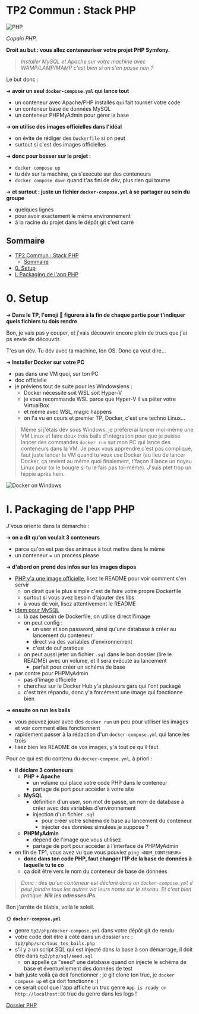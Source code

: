 # TP2 Commun : Stack PHP

![PHP](./img/php.jpg)

*Copain PHP.*

**Droit au but : vous allez conteneuriser votre projet PHP Symfony.**

> *Installer MySQL et Apache sur votre machine avec WAMP/LAMP/MAMP c'est bien si on s'en passe non ?*

Le but donc :

➜ **avoir un seul `docker-compose.yml` qui lance tout**

- un conteneur avec Apache/PHP installés qui fait tourner votre code
- un conteneur base de données MySQL
- un conteneur PHPMyAdmin pour gérer la base

➜ **on utilise des images officielles dans l'idéal**

- on évite de rédiger des `Dockerfile` si on peut
- surtout si c'est des images officielles

➜ **donc pour bosser sur le projet :**

- `docker compose up`
- tu dév sur ta machine, ça s'exécute sur des conteneurs
- `docker compose down` quand t'as fini de dév, plus rien qui tourne

➜ **et surtout : juste un fichier `docker-compose.yml` à se partager au sein du groupe**

- quelques lignes
- pour avoir exactement le même environnement
- à la racine du projet dans le dépôt git c'est carré

## Sommaire

- [TP2 Commun : Stack PHP](#tp2-commun--stack-php)
  - [Sommaire](#sommaire)
- [0. Setup](#0-setup)
- [I. Packaging de l'app PHP](#i-packaging-de-lapp-php)

# 0. Setup

➜ **Dans le TP, l'emoji 📜 figurera à la fin de chaque partie pour t'indiquer quels fichiers tu dois rendre**

Bon, je vais pas y couper, et j'vais découvrir encore plein de trucs que j'ai ps envie de découvrir.

T'es un dév. Tu dév avec ta machine, ton OS. Donc ça veut dire...

➜ **Installer Docker sur votre PC**

- pas dans une VM quoi, sur ton PC
- doc officielle
- je préviens tout de suite pour les Windowsiens :
  - Docker nécessite soit WSL soit Hyper-V
  - je vous recommande WSL parce que Hyper-V il va péter votre VirtualBox
  - et même avec WSL, magic happens
  - on l'a vu en cours et premier TP, Docker, c'est une techno Linux...

> Même si j'étais dév sous Windows, je préférerai lancer moi-même une VM Linux et faire deux trois bails d'intégration pour que je puisse lancer des commandes `docker run` sur mon PC qui lance des conteneurs dans la VM. Je peux vous apprendre c'est pas compliqué, faut juste lancer la VM quand tu veux use Docker (au lieu de lancer Docker, ça revient au même quoi finalement, t'façon il lance un noyau Linux pour toi le bougre si tu le fais pas toi-même). J'suis ptet trop un hippie après hein.

![Docker on Windows](./img/docker_on_windows.jpg)

# I. Packaging de l'app PHP

J'vous oriente dans la démarche :

➜ **on a dit qu'on voulait 3 conteneurs**

- parce qu'on est pas des animaux à tout mettre dans le même
- un conteneur = un process please

➜ **d'abord on prend des infos sur les images dispos**

- [PHP y'a une image officielle](https://hub.docker.com/_/php), lisez le README pour voir comment s'en servir
  - on dirait que le plus simple c'est de faire votre propre Dockerfile
  - surtout si vous avez besoin d'ajouter des libs
  - à vous de voir, lisez attentivement le README
- [idem pour MySQL](https://hub.docker.com/_/mysql)
  - là pas besoin de Dockerfile, on utilise direct l'image
  - on peut config :
    - un user et son password, ainsi qu'une database à créer au lancement du conteneur
    - direct via des variables d'environnement
    - c'est de ouf pratique
  - on peut aussi jeter un fichier `.sql` dans le bon dossier (lire le README) avec un volume, et il sera exécuté au lancement
    - parfait pour créer un schéma de base
- par contre pour PHPMyAdmin
  - pas d'image officielle
  - cherchez sur le Docker Hub y'a plusieurs gars qui l'ont packagé
  - c'est très répandu, donc y'a forcément une image qui fonctionne bien

➜ **ensuite on run les bails**

- vous pouvez jouer avec des `docker run` un peu pour utiliser les images et voir comment elles fonctionnent
- rapidement passer à la rédaction d'un `docker-compose.yml` qui lance les trois
- lisez bien les README de vos images, y'a tout ce qu'il faut

Pour ce qui est du contenu du `docker-compose.yml`, à priori :

- **il déclare 3 conteneurs**
  - **PHP + Apache**
    - un volume qui place votre code PHP dans le conteneur
    - partage de port pour accéder à votre site
  - **MySQL**
    - définition d'un user, son mot de passe, un nom de database à créer avec des variables d'environnement
    - injection d'un fichier `.sql`
      - pour créer votre schéma de base au lancement du conteneur
      - injecter des données simulées je suppose ?
  - **PHPMyAdmin**
    - dépend de l'image que vous utilisez
    - partage de port pour accéder à l'interface de PHPMyAdmin
- en fin de TP1, vous avez vu que vous pouviez `ping <NOM_CONTENEUR>`
  - **donc dans ton code PHP, faut changer l'IP de la base de données à laquelle tu te co**
  - ça doit être vers le nom du conteneur de base de données

> *Donc : dès qu'un conteneur est déclaré dans un `docker-compose.yml` il peut joindre tous les autres via leurs noms sur le réseau. Et c'est bien pratique. **Nik les adresses IPs.***

Bon j'arrête de blabla, voilà le soleil.

🌞 **`docker-compose.yml`**

- genre `tp2/php/docker-compose.yml` dans votre dépôt git de rendu
- votre code doit être à côté dans un dossier `src` : `tp2/php/src/tous_tes_bails.php`
- s'il y a un script SQL qui est injecté dans la base à son démarrage, il doit être dans `tp2/php/sql/seed.sql`
  - on appelle ça "seed" une database quand on injecte le schéma de base et éventuellement des données de test
- bah juste voilà ça doit fonctionner : je git clone ton truc, je `docker compose up` et ça doit fonctionne :)
- ce serait cool que l'app affiche un truc genre `App is ready on http://localhost:80` truc du genre dans les logs !

[Dossier PHP](php/)
